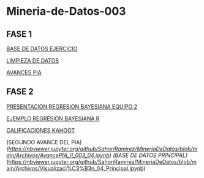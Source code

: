 # Mineria-de-Datos-003
## FASE 1
[BASE DE DATOS EJERCICIO](https://github.com/SahoriRamirez/MineriaDeDatos/blob/main/Ej1_BaseDatos_4.pdf)

[LIMPIEZA DE  DATOS](https://github.com/SahoriRamirez/MineriaDeDatos/blob/main/Archivos/Ej_Limpieza_04.ipynb)

[AVANCES PIA](https://github.com/SahoriRamirez/MineriaDeDatos/blob/main/Archivos/Avance1_PIA_04%20.ipynb)

## FASE 2
[PRESENTACION REGRESION BAYESIANA EQUIPO 2](https://github.com/SahoriRamirez/MineriaDeDatos/blob/main/Archivos/Presentaci%C3%B3n_Regresi%C3%B3n%20Bayesiana_04.pdf)

[EJEMPLO REGRESION BAYESIANA R](https://github.com/SahoriRamirez/MineriaDeDatos/blob/c3c46aeccf98651e74613947e338c28346de0355/Archivos/EJ_REGRESION_LINEAL_BAYESIANA_04.R)

[CALIFICACIONES KAHOOT](https://github.com/SahoriRamirez/MineriaDeDatos/blob/c3c46aeccf98651e74613947e338c28346de0355/Archivos/Calificaci%C3%B3n_Regresi%C3%B3n%20Bayesiana%20_Equipo04.pdf)



(SEGUNDO AVANCE DEL PIA)_(https://nbviewer.jupyter.org/github/SahoriRamirez/MineriaDeDatos/blob/main/Archivos/AvancePIA_II_003_04.ipynb)
(BASE DE DATOS PRINCIPAL)_ (https://nbviewer.jupyter.org/github/SahoriRamirez/MineriaDeDatos/blob/main/Archivos/Visualizaci%C3%B3n_04_Principal.ipynb)
